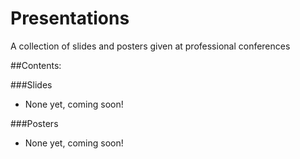 Presentations
===

A collection of slides and posters given at professional conferences

##Contents: 

###Slides
- None yet, coming soon!

###Posters
- None yet, coming soon!

